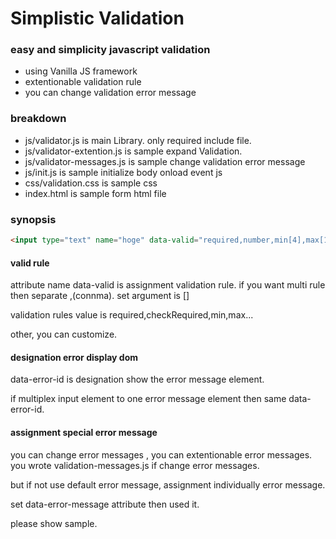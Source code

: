 # Simplistic Validation

### easy and simplicity javascript validation

* using Vanilla JS framework
* extentionable validation rule
* you can change validation error message

### breakdown

* js/validator.js is main Library. only required include file.
* js/validator-extention.js is sample expand Validation.
* js/validator-messages.js is sample change validation error message
* js/init.js is sample initialize body onload event js
* css/validation.css is sample css
* index.html is sample form html file

### synopsis

```html
<input type="text" name="hoge" data-valid="required,number,min[4],max[12]" data-error-id="nameErr" data-error-message="please input your lucky number."/>
```

#### valid rule

attribute name data-valid is assignment validation rule.
if you want multi rule then separate ,(connma).
set argument is []

validation rules value is required,checkRequired,min,max...

other, you can customize.


#### designation error display dom

data-error-id is designation show the error message element.

if multiplex input element to one error message element then same data-error-id.

#### assignment special error message

you can change error messages , you can extentionable error messages.
you wrote validation-messages.js if change error messages.

but if not use default error message, assignment individually error message.

set data-error-message attribute then used it.



please show sample.
